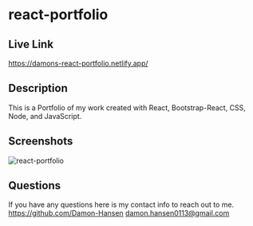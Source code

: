 # react-portfolio

## Live Link
https://damons-react-portfolio.netlify.app/

## Description
This is a Portfolio of my work created with React, Bootstrap-React, CSS, Node, and JavaScript.

## Screenshots
![react-portfolio](https://user-images.githubusercontent.com/95259338/169710538-77af05f6-5159-4a69-b389-77c413dc4072.PNG)

## Questions
If you have any questions here is my contact info to reach out to me.
https://github.com/Damon-Hansen damon.hansen0113@gmail.com
